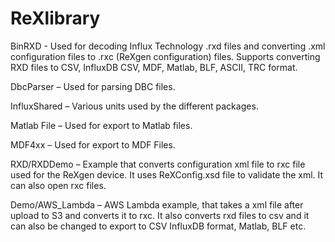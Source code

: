 # ReXlibrary

BinRXD - Used for decoding Influx Technology .rxd files and converting .xml configuration files to .rxc (ReXgen configuration) files. Supports converting RXD files to CSV, InfluxDB CSV, MDF, Matlab, BLF, ASCII, TRC format.

DbcParser – Used for parsing DBC files.

InfluxShared – Various units used by the different packages.

Matlab File – Used for export to Matlab files.

MDF4xx – Used for export to MDF Files.

RXD/RXDDemo – Example that converts configuration xml file to rxc file used for the ReXgen device. It uses ReXConfig.xsd file to validate the xml. It can also open rxc files.

Demo/AWS_Lambda – AWS Lambda example, that takes a xml file after upload to S3 and converts it to rxc. It also converts rxd files to csv and it can also be changed to export to CSV InfluxDB format, Matlab, BLF etc. 


